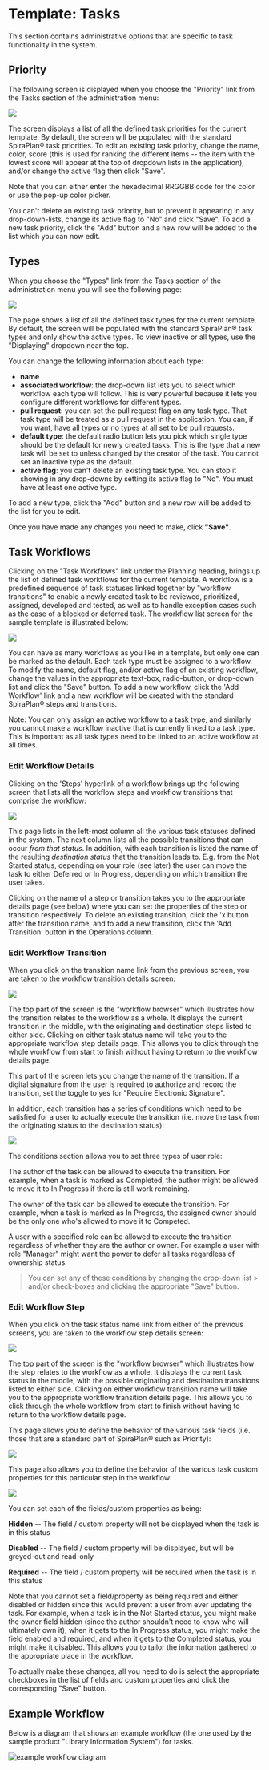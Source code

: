 # Template: Tasks

This section contains administrative options that are specific to task functionality in the system.


## Priority

The following screen is displayed when you choose the "Priority" link from the Tasks section of the administration menu:

![](img/Template_Tasks_158.png)

The screen displays a list of all the defined task priorities for the current template. By default, the screen will be populated with the standard SpiraPlan® task priorities. To edit an existing task priority, change the name, color, score (this is used for ranking the different items -- the item with the lowest score will appear at the top of dropdown lists in the application), and/or change the active flag then click "Save".

Note that you can either enter the hexadecimal RRGGBB code for the color or use the pop-up color picker.

You can't delete an existing task priority, but to prevent it appearing in any drop-down-lists, change its active flag to "No" and click "Save". To add a new task priority, click the "Add" button and a new row will be added to the list which you can now edit.


## Types

When you choose the "Types" link from the Tasks section of the administration menu you will see the following page:

![](img/Template_Tasks_159.png)

The page shows a list of all the defined task types for the current template. By default, the screen will be populated with the standard SpiraPlan® task types and only show the active types. To view inactive or all types, use the "Displaying" dropdown near the top.

You can change the following information about each type:

- **name**
- **associated workflow**: the drop-down list lets you to select which workflow each type will follow. This is very powerful because it lets you configure different workflows for different types.
- **pull request**: you can set the pull request flag on any task type. That task type will be treated as a pull request in the application. You can, if you want, have all types or no types at all set to be pull requests. 
- **default type**: the default radio button lets you pick which single type should be the default for newly created tasks. This is the type that a new task will be set to unless changed by the creator of the task. You cannot set an inactive type as the default.
- **active flag**: you can't delete an existing task type. You can stop it showing in any drop-downs by setting its active flag to "No". You must have at least one active type.

To add a new type, click the "Add" button and a new row will be added to the list for you to edit.

Once you have made any changes you need to make, click **"Save"**.


## Task Workflows

Clicking on the "Task Workflows" link under the Planning heading, brings up the list of defined task workflows for the current template. A workflow is a predefined sequence of task statuses linked together by "workflow transitions" to enable a newly created task to be reviewed, prioritized, assigned, developed and tested, as well as to handle exception cases such as the case of a blocked or deferred task. The workflow list screen for the sample template is illustrated below:

![](img/Template_Tasks_160.png)

You can have as many workflows as you like in a template, but only one can be marked as the default. Each task type must be assigned to a workflow. To modify the name, default flag, and/or active flag of an existing workflow, change the values in the appropriate text-box, radio-button, or drop-down list and click the "Save" button. To add a new workflow, click the 'Add Workflow' link and a new workflow will be created with the standard SpiraPlan® steps and transitions.

Note: You can only assign an active workflow to a task type, and similarly you cannot make a workflow inactive that is currently linked to a task type. This is important as all task types need to be linked to an active workflow at all times.


### Edit Workflow Details

Clicking on the 'Steps' hyperlink of a workflow brings up the following screen that lists all the workflow steps and workflow transitions that comprise the workflow:

![](img/Template_Tasks_161.png)

This page lists in the left-most column all the various task statuses defined in the system. The next column lists all the possible transitions that can occur *from that status*. In addition, with each transition is listed the name of the resulting *destination status* that the transition leads to. E.g. from the Not Started status, depending on your role (see later) the user can move the task to either Deferred or In Progress, depending on which transition the user takes.

Clicking on the name of a step or transition takes you to the appropriate details page (see below) where you can set the properties of the step or transition respectively. To delete an existing transition, click the 'x button after the transition name, and to add a new transition, click the 'Add Transition' button in the Operations column.


### Edit Workflow Transition

When you click on the transition name link from the previous screen, you are taken to the workflow transition details screen:

![](img/Template_Tasks_162.png)

The top part of the screen is the "workflow browser" which illustrates how the transition relates to the workflow as a whole. It displays the current transition in the middle, with the originating and destination steps listed to either side. Clicking on either task status name will take you to the appropriate workflow step details page. This allows you to click through the whole workflow from start to finish without having to return to the workflow details page.

This part of the screen lets you change the name of the transition. If a digital signature from the user is required to authorize and record the transition, set the toggle to yes for "Require Electronic Signature".

In addition, each transition has a series of conditions which need to be satisfied for a user to actually execute the transition (i.e. move the task from the originating status to the destination status):

![](img/Template_Tasks_163.png)

The conditions section allows you to set three types of user role:

The author of the task can be allowed to execute the transition. For example, when a task is marked as Completed, the author might be allowed to move it to In Progress if there is still work remaining.

The owner of the task can be allowed to execute the transition. For example, when a task is marked as In Progress, the assigned owner should be the only one who's allowed to move it to Competed.

A user with a specified role can be allowed to execute the transition regardless of whether they are the author or owner. For example a user with role "Manager" might want the power to defer all tasks regardless of ownership status.

> You can set any of these conditions by changing the drop-down list > and/or check-boxes and clicking the appropriate "Save" button.


### Edit Workflow Step

When you click on the task status name link from either of the previous screens, you are taken to the workflow step details screen:

![](img/Template_Tasks_164.png)

The top part of the screen is the "workflow browser" which illustrates how the step relates to the workflow as a whole. It displays the current task status in the middle, with the possible originating and destination transitions listed to either side. Clicking on either workflow transition name will take you to the appropriate workflow transition details page. This allows you to click through the whole workflow from start to finish without having to return to the workflow details page.

This page allows you to define the behavior of the various task fields (i.e. those that are a standard part of SpiraPlan® such as Priority):

![](img/Template_Tasks_165.png)

This page also allows you to define the behavior of the various task custom properties for this particular step in the workflow:

![](img/Template_Tasks_166.png)

You can set each of the fields/custom properties as being:

**Hidden** -- The field / custom property will not be displayed when the task is in this status

**Disabled** -- The field / custom property will be displayed, but will be greyed-out and read-only

**Required** -- The field / custom property will be required when the task is in this status

Note that you cannot set a field/property as being required and either disabled or hidden since this would prevent a user from ever updating the task. For example, when a task is in the Not Started status, you might make the owner field hidden (since the author shouldn't need to know who will ultimately own it), when it gets to the In Progress status, you might make the field enabled and required, and when it gets to the Completed status, you might make it disabled. This allows you to tailor the information gathered to the appropriate place in the workflow.

To actually make these changes, all you need to do is select the appropriate checkboxes in the list of fields and custom properties and click the corresponding "Save" button.


## Example Workflow
Below is a diagram that shows an example workflow (the one used by the sample product "Library Information System") for tasks.

![example workflow diagram](img/Template_Tasks_WorkflowDiagram.png)